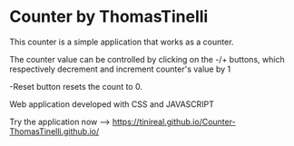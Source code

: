 # Counter by ThomasTinelli
This counter is a simple application that works as a counter.

The counter value can be controlled by clicking on the -/+ buttons, which respectively decrement and increment counter's value by 1

-Reset button resets the count to 0.

Web application developed with CSS and JAVASCRIPT

Try the application now --> https://tinireal.github.io/Counter-ThomasTinelli.github.io/
